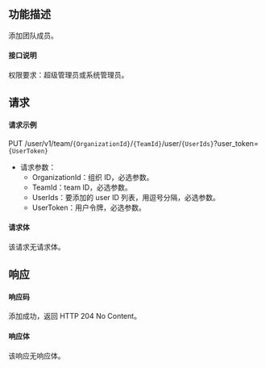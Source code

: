 ## 功能描述

添加团队成员。

#### 接口说明

权限要求：超级管理员或系统管理员。

## 请求

#### 请求示例

PUT /user/v1/team/`{OrganizationId}`/`{TeamId}`/user/`{UserIds}`?user_token=`{UserToken}`

- 请求参数：
  - OrganizationId：组织 ID，必选参数。
  - TeamId：team ID，必选参数。
  - UserIds：要添加的 user ID 列表，用逗号分隔，必选参数。
  - UserToken：用户令牌，必选参数。
  
#### 请求体

该请求无请求体。

## 响应

#### 响应码

添加成功，返回 HTTP 204 No Content。

#### 响应体

该响应无响应体。
